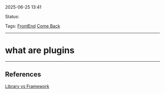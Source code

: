 
2025-06-25 13:41

Status:

Tags: [FrontEnd](../3%20-%20Tags/FrontEnd.md) [Come Back](../3%20-%20Tags/Come%20Back.md)

---
# what are plugins 

---
## References
[Library vs Framework](Frontend/Library%20vs%20Framework.md)